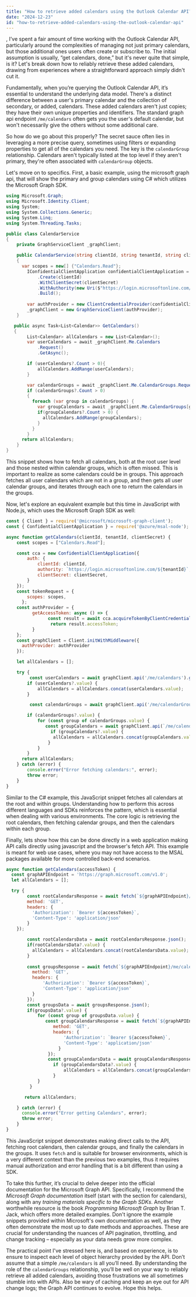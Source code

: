 ```yaml
---
title: "How to retrieve added calendars using the Outlook Calendar API?"
date: "2024-12-23"
id: "how-to-retrieve-added-calendars-using-the-outlook-calendar-api"
---
```


,  I’ve spent a fair amount of time working with the Outlook Calendar API, particularly around the complexities of managing not just primary calendars, but those additional ones users often create or subscribe to. The initial assumption is usually, “get calendars, done,” but it's never quite that simple, is it? Let's break down how to reliably retrieve these added calendars, drawing from experiences where a straightforward approach simply didn't cut it.

Fundamentally, when you’re querying the Outlook Calendar API, it’s essential to understand the underlying data model. There's a distinct difference between a user's primary calendar and the collection of secondary, or added, calendars. These added calendars aren't just copies; they have their own unique properties and identifiers. The standard graph api endpoint `/me/calendars` often gets you the user's default calendar, but won't necessarily give the others without some additional care.

So how do we go about this properly? The secret sauce often lies in leveraging a more precise query, sometimes using filters or expanding properties to get all of the calendars you need. The key is the `calendarGroup` relationship. Calendars aren't typically listed at the top level if they aren't primary, they're often associated with `calendarGroup` objects.

Let's move on to specifics. First, a basic example, using the microsoft graph api, that will show the primary and group calendars using C# which utilizes the Microsoft Graph SDK.

```csharp
using Microsoft.Graph;
using Microsoft.Identity.Client;
using System;
using System.Collections.Generic;
using System.Linq;
using System.Threading.Tasks;

public class CalendarService
{
    private GraphServiceClient _graphClient;

    public CalendarService(string clientId, string tenantId, string clientSecret)
    {
      var scopes = new[] {"Calendars.Read"};
        IConfidentialClientApplication confidentialClientApplication = ConfidentialClientApplicationBuilder
            .Create(clientId)
            .WithClientSecret(clientSecret)
            .WithAuthority(new Uri($"https://login.microsoftonline.com/{tenantId}"))
            .Build();
          
        var authProvider = new ClientCredentialProvider(confidentialClientApplication, scopes);
        _graphClient = new GraphServiceClient(authProvider);
    }

   public async Task<List<Calendar>> GetCalendars()
   {
        List<Calendar> allCalendars = new List<Calendar>();
        var userCalendars = await _graphClient.Me.Calendars
            .Request()
            .GetAsync();

        if (userCalendars?.Count > 0){
            allCalendars.AddRange(userCalendars);
        }

        var calendarGroups = await _graphClient.Me.CalendarGroups.Request().GetAsync();
        if (calendarGroups?.Count > 0)
        {
          foreach (var group in calendarGroups) {
            var groupCalendars = await _graphClient.Me.CalendarGroups[group.Id].Calendars.Request().GetAsync();
            if(groupCalendars?.Count > 0) {
              allCalendars.AddRange(groupCalendars);
            }
          }
        }
      return allCalendars;
    }
}
```

This snippet shows how to fetch all calendars, both at the root user level and those nested within calendar groups, which is often missed. This is important to realize as some calendars could be in groups. This approach fetches all user calendars which are not in a group, and then gets all user calendar groups, and iterates through each one to return the calendars in the groups.

Now, let's explore an equivalent example but this time in JavaScript with Node.js, which uses the Microsoft Graph SDK as well:

```javascript
const { Client } = require('@microsoft/microsoft-graph-client');
const { ConfidentialClientApplication } = require('@azure/msal-node');

async function getCalendars(clientId, tenantId, clientSecret) {
    const scopes = ["Calendars.Read"];

    const cca = new ConfidentialClientApplication({
        auth: {
            clientId: clientId,
            authority: `https://login.microsoftonline.com/${tenantId}`,
            clientSecret: clientSecret,
        }
    });
    const tokenRequest = {
        scopes: scopes,
      };
    const authProvider = {
          getAccessToken: async () => {
                const result = await cca.acquireTokenByClientCredential(tokenRequest);
                 return result.accessToken;
          }
    };
    const graphClient = Client.initWithMiddleware({
      authProvider: authProvider
    });

    let allCalendars = [];

    try {
         const userCalendars = await graphClient.api('/me/calendars').get();
        if (userCalendars?.value) {
            allCalendars = allCalendars.concat(userCalendars.value);
        }

         const calendarGroups = await graphClient.api('/me/calendarGroups').get();

        if (calendarGroups?.value) {
            for (const group of calendarGroups.value) {
               const groupCalendars = await graphClient.api(`/me/calendarGroups/${group.id}/calendars`).get();
                 if (groupCalendars?.value) {
                  allCalendars = allCalendars.concat(groupCalendars.value);
                }
            }
        }
      return allCalendars;
    } catch (error) {
        console.error("Error fetching calendars:", error);
        throw error;
    }
}
```

Similar to the C# example, this JavaScript snippet fetches all calendars at the root and within groups. Understanding how to perform this across different languages and SDKs reinforces the pattern, which is essential when dealing with various environments. The core logic is retrieving the root calendars, then fetching calendar groups, and then the calendars within each group.

Finally, lets show how this can be done directly in a web application making API calls directly using javascript and the browser's fetch API. This example is meant for web use cases, where you may not have access to the MSAL packages available for more controlled back-end scenarios.

```javascript
async function getCalendars(accessToken) {
  const graphAPIEndpoint = 'https://graph.microsoft.com/v1.0';
  let allCalendars = [];

  try {
        const rootCalendarsResponse = await fetch(`${graphAPIEndpoint}/me/calendars`, {
        method: 'GET',
        headers: {
          'Authorization': `Bearer ${accessToken}`,
          'Content-Type': 'application/json'
        }
    });

        const rootCalendarsData = await rootCalendarsResponse.json();
        if(rootCalendarsData?.value) {
          allCalendars = allCalendars.concat(rootCalendarsData.value);
        }
        
        const groupsResponse = await fetch(`${graphAPIEndpoint}/me/calendarGroups`, {
          method: 'GET',
          headers: {
              'Authorization': `Bearer ${accessToken}`,
              'Content-Type': 'application/json'
          }
        });
        const groupsData = await groupsResponse.json();
        if(groupsData?.value) {
            for (const group of groupsData.value) {
               const groupCalendarsResponse = await fetch(`${graphAPIEndpoint}/me/calendarGroups/${group.id}/calendars`, {
                  method: 'GET',
                  headers: {
                      'Authorization': `Bearer ${accessToken}`,
                      'Content-Type': 'application/json'
                    }
                });
                const groupCalendarsData = await groupCalendarsResponse.json();
                  if (groupCalendarsData?.value) {
                      allCalendars = allCalendars.concat(groupCalendarsData.value);
                  }
            }
         }

       return allCalendars;

    } catch (error) {
      console.error("Error getting Calendars", error);
      throw error;
    }
}
```
This JavaScript snippet demonstrates making direct calls to the API, fetching root calendars, then calendar groups, and finally the calendars in the groups. It uses `fetch` and is suitable for browser environments, which is a very different context than the previous two examples, thus it requires manual authorization and error handling that is a bit different than using a SDK.

To take this further, it’s crucial to delve deeper into the official documentation for the Microsoft Graph API. Specifically, I recommend the *Microsoft Graph documentation* itself (start with the section for calendars), along with any *training materials specific to the Graph SDKs*. Another worthwhile resource is the book *Programming Microsoft Graph* by Brian T. Jack, which offers more detailed examples. Don't ignore the example snippets provided within Microsoft's own documentation as well, as they often demonstrate the most up to date methods and approaches. These are crucial for understanding the nuances of API pagination, throttling, and change tracking – especially as your data needs grow more complex.

The practical point I've stressed here is, and based on experience, is to ensure to inspect each level of object hierarchy provided by the API. Don’t assume that a simple `/me/calendars` is all you’ll need. By understanding the role of the `calendarGroups` relationship, you’ll be well on your way to reliably retrieve all added calendars, avoiding those frustrations we all sometimes stumble into with APIs. Also be wary of caching and keep an eye out for API change logs; the Graph API continues to evolve. Hope this helps.
